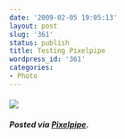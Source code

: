 ```yaml
---
date: '2009-02-05 19:05:13'
layout: post
slug: '361'
status: publish
title: Testing Pixelpipe
wordpress_id: '361'
categories:
- Photo
---
```


####

![](http://static.pixelpipe.com/68cb0a5c-e304-4d45-a377-7819be7b63c0_m.jpg)

##### Posted via [Pixelpipe](http://pixelpipe.com).
